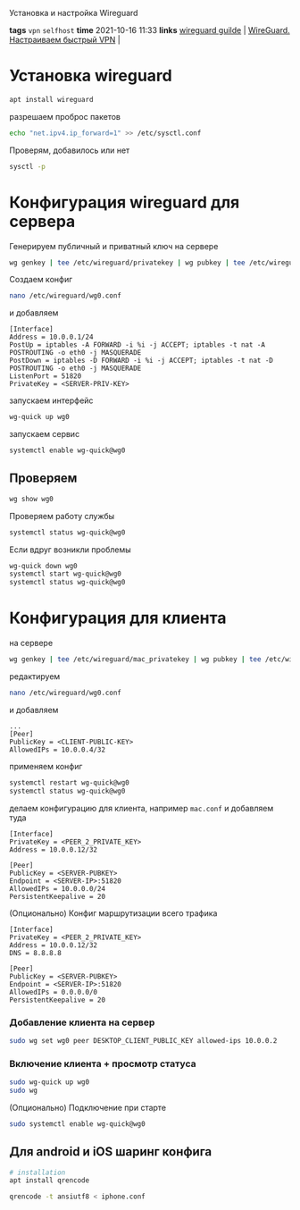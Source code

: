 Установка и настройка Wireguard

**tags** `vpn` `selfhost`
**time** 2021-10-16 11:33
**links** [wireguard guilde](https://devpew.com/blog/wireguard/) | [WireGuard. Настраиваем быстрый VPN](https://youtu.be/03RCvhwcoN0) |

# Установка wireguard
```bash
apt install wireguard
```
разрешаем проброс пакетов
```bash
echo "net.ipv4.ip_forward=1" >> /etc/sysctl.conf
```
Проверям, добавилось или нет
```bash
sysctl -p
```
# Конфигурация wireguard для сервера
Генерируем публичный и приватный ключ на сервере
```bash
wg genkey | tee /etc/wireguard/privatekey | wg pubkey | tee /etc/wireguard/publickey
```
Создаем конфиг
```bash
nano /etc/wireguard/wg0.conf
```
и добавляем
```
[Interface]
Address = 10.0.0.1/24
PostUp = iptables -A FORWARD -i %i -j ACCEPT; iptables -t nat -A POSTROUTING -o eth0 -j MASQUERADE
PostDown = iptables -D FORWARD -i %i -j ACCEPT; iptables -t nat -D POSTROUTING -o eth0 -j MASQUERADE
ListenPort = 51820
PrivateKey = <SERVER-PRIV-KEY>
```
запускаем интерфейс
```bash
wg-quick up wg0
```
запускаем сервис
```bash
systemctl enable wg-quick@wg0
```
## Проверяем
```bash
wg show wg0
```
Проверяем работу службы
```bash
systemctl status wg-quick@wg0
```
Если вдруг возникли проблемы
```bash
wg-quick down wg0
systemctl start wg-quick@wg0
systemctl status wg-quick@wg0
```

# Конфигурация для клиента
на сервере
```bash
wg genkey | tee /etc/wireguard/mac_privatekey | wg pubkey | tee /etc/wireguard/mac_publickey
```
редактируем
```bash
nano /etc/wireguard/wg0.conf
```
и добавляем
```
...
[Peer]
PublicKey = <СLIENT-PUBLIC-KEY>
AllowedIPs = 10.0.0.4/32
```
применяем конфиг
```bash
systemctl restart wg-quick@wg0
systemctl status wg-quick@wg0
```
делаем конфигурацию для клиента, например `mac.conf` и добавляем туда
```
[Interface]
PrivateKey = <PEER_2_PRIVATE_KEY>
Address = 10.0.0.12/32

[Peer]
PublicKey = <SERVER-PUBKEY>
Endpoint = <SERVER-IP>:51820
AllowedIPs = 10.0.0.0/24
PersistentKeepalive = 20
```
(Опционально) Конфиг маршрутизации всего трафика
```
[Interface]
PrivateKey = <PEER_2_PRIVATE_KEY>
Address = 10.0.0.12/32
DNS = 8.8.8.8

[Peer]
PublicKey = <SERVER-PUBKEY>
Endpoint = <SERVER-IP>:51820
AllowedIPs = 0.0.0.0/0
PersistentKeepalive = 20
```

### Добавление клиента на сервер
```bash
sudo wg set wg0 peer DESKTOP_CLIENT_PUBLIC_KEY allowed-ips 10.0.0.2
```
### Включение клиента + просмотр статуса
```bash
sudo wg-quick up wg0
sudo wg
```
(Опционально) Подключение при старте
```bash
sudo systemctl enable wg-quick@wg0
```

## Для android и iOS шаринг конфига
```bash
# installation
apt install qrencode

qrencode -t ansiutf8 < iphone.conf
```
